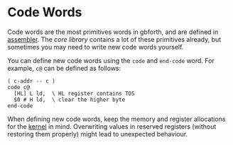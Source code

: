 # Code Words

Code words are the most primitives words in gbforth, and are defined in
[assembler](./assembler.md).
The _core library_ contains a lot of these primitives already, but sometimes you
may need to write new code words yourself.

You can define new code words using the `code` and `end-code` word. For example,
`c@` can be defined as follows:

```forth
( c-addr -- c )
code c@
  [HL] L ld,  \ HL register contains TOS
  $0 # H ld,  \ clear the higher byte
end-code
```

When defining new code words, keep the memory and register allocations for the
[kernel](./kernel.md) in mind. Overwriting values in reserved registers (without
restoring them properly) might lead to unexpected behaviour.
